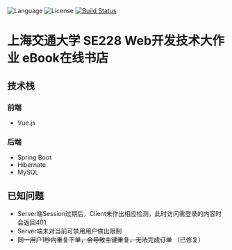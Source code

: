 ![Language](https://img.shields.io/badge/Language-Java-green.svg)
![License](https://img.shields.io/badge/License-MIT-green.svg)
[![Build Status](https://travis-ci.com/ShenJiahuan/SE228.svg?token=hcmob6QewZpKr9F3oQHK&branch=dev)](https://travis-ci.com/ShenJiahuan/SE228)

# 上海交通大学 SE228 Web开发技术大作业 eBook在线书店
## 技术栈
### 前端
- Vue.js  

### 后端
- Spring Boot
- Hibernate
- MySQL

## 已知问题
- Server端Session过期后，Client未作出相应检测，此时访问需登录的内容时会返回401
- Server端未对当前可禁用用户做出限制
- ~~同一用户1秒内重复下单，会导致主键重复，无法完成订单~~ （已修复）

